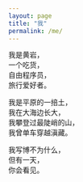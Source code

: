 ```yaml
---
layout: page
title: "我"
permalink: /me/
---
```


我是黄岩，<br>
一个吃货，<br>
自由程序员，<br>
旅行爱好者。

我是平原的一掊土，<br>
我在大海边长大，<br>
我攀登过最陡峭的山，<br>
我曾单车穿越滇藏。

我写博不为什么，<br>
但有一天，<br>
你会看见。
